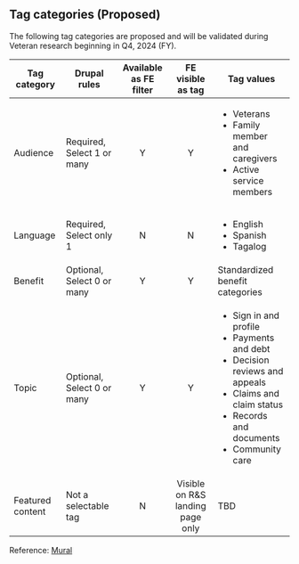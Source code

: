 ## Tag categories (Proposed)

The following tag categories are proposed and will be validated during Veteran research beginning in Q4, 2024 (FY). 

| Tag category | Drupal rules | Available as FE filter | FE visible as tag | Tag values | 
| --- | --- | :---:  | :---: | --- |
| Audience | Required, Select 1 or many | Y | Y | <ul><li> Veterans </li><li> Family member and caregivers </li><li> Active service members </li></ul> |
| Language | Required, Select only 1 | N | N | <ul><li> English </li><li> Spanish </li><li> Tagalog </li></ul> |
| Benefit | Optional, Select 0 or many | Y | Y | Standardized benefit categories | 
| Topic | Optional, Select 0 or many | Y | Y | <ul><li> Sign in and profile </li><li> Payments and debt </li><li> Decision reviews and appeals </li><li> Claims and claim status </li><li> Records and documents </li><li> Community care </li></ul> |
| Featured content | Not a selectable tag | N | Visible on R&S landing page only | TBD |

Reference: [Mural](https://app.mural.co/t/departmentofveteransaffairs9999/m/departmentofveteransaffairs9999/1722458870581/bbd77bedd9e517df106f5faf9e3ecc994c8bf39d)

